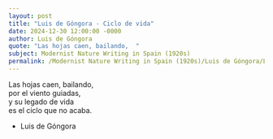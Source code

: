 ```yaml
---
layout: post
title: "Luis de Góngora - Ciclo de vida"
date: 2024-12-30 12:00:00 -0000
author: Luis de Góngora
quote: "Las hojas caen, bailando,  "
subject: Modernist Nature Writing in Spain (1920s)
permalink: /Modernist Nature Writing in Spain (1920s)/Luis de Góngora/Luis de Góngora - Ciclo de vida
---
```


Las hojas caen, bailando,  
por el viento guiadas,  
y su legado de vida  
es el ciclo que no acaba.

- Luis de Góngora
